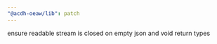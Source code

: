 ```yaml
---
"@acdh-oeaw/lib": patch
---
```


ensure readable stream is closed on empty json and void return types
